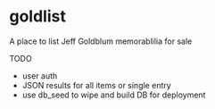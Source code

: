 # goldlist
A place to list Jeff Goldblum memorablilia for sale

TODO 
- user auth
- JSON results for all items or single entry
- use db_seed to wipe and build DB for deployment